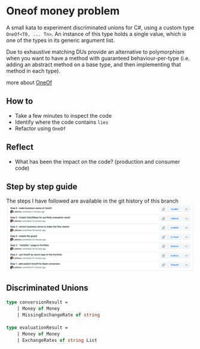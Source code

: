 # Oneof money problem
A small kata to experiment discriminated unions for C#, using a custom type `OneOf<T0, ... Tn>`.
An instance of this type holds a single value, which is one of the types in its generic argument list.

Due to exhaustive matching DUs provide an alternative to polymorphism when you want to have a method with guaranteed behaviour-per-type (i.e. adding an abstract method on a base type, and then implementing that method in each type). 

more about [OneOf](https://github.com/mcintyre321/OneOf)

## How to
- Take a few minutes to inspect the code
- Identify where the code contains `lies`
- Refactor using `OneOf`

## Reflect
- What has been the impact on the code? (production and consumer code)

## Step by step guide
The steps I have followed are available in the git history of this branch
![Step by step in git](step-by-step.png)

## Discriminated Unions
```fsharp
type conversionResult =
    | Money of Money
    | MissingExchangeRate of string

type evaluationResult =
    | Money of Money
    | ExchangeRates of string List
```
